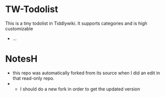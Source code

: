 # TW-Todolist
This is a tiny todolist in Tiddlywiki. It supports categories and is high customizable

* ...


# NotesH

* this repo was automatically forked from its source when I did an edit in that read-only repo.
* * I should do a new fork in order to get the updated version
